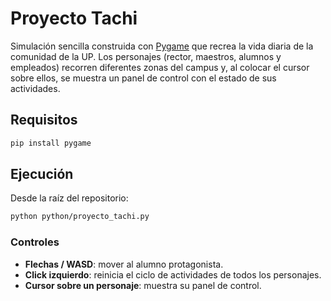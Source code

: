 # Proyecto Tachi

Simulación sencilla construida con [Pygame](https://www.pygame.org/) que recrea la vida diaria
de la comunidad de la UP. Los personajes (rector, maestros, alumnos y empleados) recorren
diferentes zonas del campus y, al colocar el cursor sobre ellos, se muestra un panel de control
con el estado de sus actividades.

## Requisitos

```bash
pip install pygame
```

## Ejecución

Desde la raíz del repositorio:

```bash
python python/proyecto_tachi.py
```

### Controles

- **Flechas / WASD**: mover al alumno protagonista.
- **Click izquierdo**: reinicia el ciclo de actividades de todos los personajes.
- **Cursor sobre un personaje**: muestra su panel de control.
